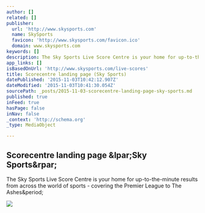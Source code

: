```yaml
---
author: []
related: []
publisher:
  url: 'http://www.skysports.com'
  name: SkySports
  favicon: 'http://www.skysports.com/favicon.ico'
  domain: www.skysports.com
keywords: []
description: The Sky Sports Live Score Centre is your home for up-to-the-minute results from across the world of sports - covering the Premier League to The Ashes.
app_links: []
isBasedOnUrl: 'http://www.skysports.com/live-scores'
title: Scorecentre landing page (Sky Sports)
datePublished: '2015-11-03T10:42:12.907Z'
dateModified: '2015-11-03T10:41:30.054Z'
sourcePath: _posts/2015-11-03-scorecentre-landing-page-sky-sports.md
published: true
inFeed: true
hasPage: false
inNav: false
_context: 'http://schema.org'
_type: MediaObject

---
```

<article style=""><h1>Scorecentre landing page &amp;lpar;Sky Sports&amp;rpar;</h1><p>The Sky Sports Live Score Centre is your home for up-to-the-minute results from across the world of sports - covering the Premier League to The Ashes&amp;period;</p><img src="http://e2.365dm.com/15/06/768x432/tom-makinson-st-helens-rugby-league_3312115.jpg?20150605230555" /></article>